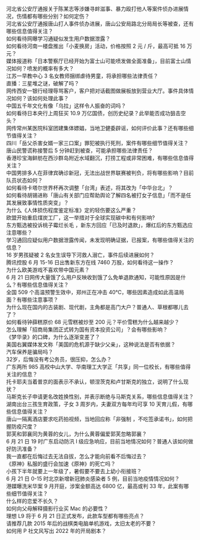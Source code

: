 河北省公安厅通报关于陈某志等涉嫌寻衅滋事、暴力殴打他人等案件侦办进展情况，伤情都有哪些分别？如何定伤？  
河北省公安厅通报唐山打人事件侦办进展，唐山公安局路北分局局长等被查，还有哪些信息值得关注？  
如何看待网曝学习通疑似发生用户数据泄露？  
如何看待河南一楼盘推出「小麦换房」活动，价格按照 2 元 / 斤，最高可抵 16 万元？  
媒体报道称「日本警察厅已经开始为富士山可能喷发做全面准备」，目前富士山情况如何？喷发的概率有多大？  
江苏一早教中心 3 名女教师捆绑虐待男童，将承担哪些法律责任？  
直播：三星堆之谜，破解了吗？  
网传西安一银行经理辱骂客户，客户把对话截图做展板放到营业大厅。事件具体情况如何？该如何处理此事？  
中国五千年文化有像「乌拉」这样令人振奋的词吗？  
如何看待日本央行上周狂买 10.9 万亿国债，创历史纪录？此举能否成功狙击空头？  
网传常州某医院科室团建集体嫖娼，当地卫健委辟谣，如何评价此事？还有哪些细节值得关注？  
四川「岳父杀害女婿一家三口案」罪犯被执行死刑，案件有哪些细节值得关注？  
唐山民警谎称接警后 5 分钟赶到被查，可能承担哪些法律责任？  
香港珍宝海鲜舫在西沙群岛附近水域翻沉，打捞工程或非常困难，有哪些信息值得关注？  
中国男排多人在菲律宾确诊新冠，无法出战世界联赛被判负，将有哪些影响？目前队员状态如何？  
如何看待卡塔尔世界杯再次调整「台湾」表述，将其改为「中华台北」？  
如何看待胡锡进称「唐山有关部门应帮助舆论了解四名被打女子信息」「而不是任其发展致事情性质突变」？  
为什么《人体损伤程度鉴定标准》定的轻伤要这么严重？  
欧盟开始重启煤炭工厂，这一举措对于全球实现碳中和有何影响?  
东方甄选被投诉桃子霉烂长毛 ，新东方回应「已及时退款」，爆红后的东方甄选应注意哪些？  
学习通回应疑似用户数据泄露传闻，未发现明确证据，已报案，有哪些值得关注的信息？  
16 岁男孩疑被 2 名女生误导下河救人溺亡，事件后续进展如何？  
腾讯控股 6 月 15-16 日出售新东方在线 7460 万股，如何看待这一操作？  
为什么欧美游戏不喜欢带中国元素？  
6 月 21 日网传大量饿了么用户反映收到饿了么免单退款通知，可能性原因是什么？有哪些信息值得关注？  
全国 509 个高温预警生效中，郑州正在冲击 40℃，哪些因素造成如此高温局面？有哪些注意事项？  
为什么现在国内的古装剧、现代剧，主角都是高门大户？普通人、草根都哪儿去了？  
如何看待钟薛糕原价 68 元雪糕被炒至 200 元？平价雪糕为什么越来越少？  
怎么理解「招商局集团正式转为国有资本投资公司」？会有哪些影响？  
《梦华录》的口碑，为什么逐渐变差了？  
美国右翼媒体发文称「美国的危机源于缺少父亲」，这种说法是否有依据？  
汽车保养是骗局吗？  
32岁，后悔没有考公务员，很压抑，怎么办？  
广东两所 985 高校中山大学、华南理工大学正「共享」同一位校长，有哪些值得关注的信息？  
托卡耶夫当着普京的面表示不承认，顿涅茨克和卢甘斯克的独立​，说明了什么现状？  
马斯克长子申请更名改姓换性别，并表示断绝与马斯克关系，哪些信息值得关注？  
湖南出台三孩生育政策，子女 3 周岁内，夫妻双方每年均可享 10 天育儿假，有哪些信息值得关注？  
唐山一隔离酒店要求吃药拍视频，当地回应称「非强制 ，不吃签承诺书」，如何把握防疫尺度？  
郭芙和郭襄同为黄蓉的女儿，为什么黄蓉偏爱郭芙忽略郭襄？  
6 月 21 日 19 时广东启动防汛 Ⅰ 级应急响应，目前当地情况如何？普通人该如何做好防汛准备？  
我一直都在后悔过去无法自拔，怎么才能向前看不后悔过去？  
《原神》私服的盛行会加速《原神》的死亡吗？  
小孩下半年就要上一年级了，暑假要不要去上幼小衔接班？  
6 月 21 日 0-15 时北京新增新冠肺炎感染者 5 例，目前当地疫情情况如何？  
港媒曝洗米华案 9 月开庭，涉案金额高达 6800 亿，最高或判 33 年，此案有哪些细节值得关注？  
什么样的恋爱不长久？  
如何向父母解释摄影行业买 Mac 的必要性？  
理想 L9 将于 6 月 21 日正式发布，此款车型都有哪些亮点？  
请推荐几款 2015 年后的战棋类电脑单机游戏，太旧太老的不要？  
如何用 P 社文风写出 2022 年的开局剧本？  
